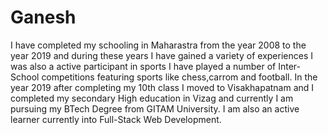 # Ganesh 

I have completed my schooling in Maharastra from the year 2008 to the year 2019 and during these years I have gained a variety of experiences I was also a active participant in sports I have played a number of Inter-School competitions featuring sports like chess,carrom and football. In the year 2019 after completing my 10th class I moved to Visakhapatnam and I completed my secondary High education in Vizag and currently I am pursuing my BTech Degree from GITAM University. I am also an active learner currently into Full-Stack Web Development.  
